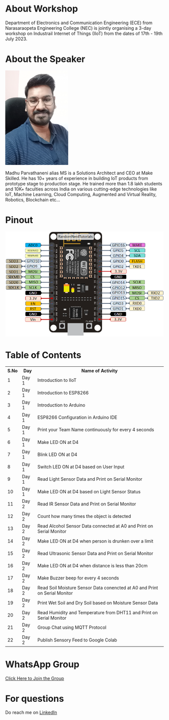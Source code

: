 # About Workshop
Department of Electronics and Communication Engineering (ECE) from Narasaraopeta Engineering College (NEC) is jointly organising a 3-day workshop on Industrail Internet of Things (IIoT) from the dates of 17th - 19th July 2023.

# About the Speaker
<img src="https://raw.githubusercontent.com/madblocksgit/ETAI-2021---VSSUT-11th-aug-iot-session/main/maddy.jpg" height="300" width="200" />

Madhu Parvathaneni alias MS is a Solutions Architect and CEO at Make Skilled. He has 10+ years of experience in building IoT products from prototype stage to production stage. He trained more than 1.8 lakh students and 10K+ faculties across India on various cutting-edge technologies like IoT, Machine Learning, Cloud Computing, Augmented and Virtual Reality, Robotics, Blockchain etc...

# Pinout
<img src="esp8266.png" />

# Table of Contents

<table>
  <tr>
    <th>S.No</th>
    <th>Day</th>
    <th>Name of Activity</th>
  </tr>
  <tr>
    <td>1</td>
    <td>Day 1</td>
    <td>Introduction to IIoT</td>
  </tr>
  <tr>
    <td>2</td>
    <td>Day 1</td>
    <td>Introduction to ESP8266</td>
  </tr>
  <tr>
    <td>3</td>
    <td>Day 1</td>
    <td>Introduction to Arduino</td>
  </tr>
  <tr>
    <td>4</td>
    <td>Day 1</td>
    <td>ESP8266 Configuration in Arduino IDE</td>
  </tr>
  <tr>
    <td>5</td>
    <td>Day 1</td>
    <td>Print your Team Name continuously for every 4 seconds</td>
  </tr>
  <tr>
    <td>6</td>
    <td>Day 1</td>
    <td>Make LED ON at D4</td>
  </tr>
  <tr>
    <td>7</td>
    <td>Day 1</td>
    <td>Blink LED ON at D4</td>
  </tr>
  <tr>
    <td>8</td>
    <td>Day 1</td>
    <td>Switch LED ON at D4 based on User Input</td>
  </tr>
  <tr>
    <td>9</td>
    <td>Day 1</td>
    <td>Read Light Sensor Data and Print on Serial Monitor</td>
  </tr>
  <tr>
    <td>10</td>
    <td>Day 1</td>
    <td>Make LED ON at D4 based on Light Sensor Status</td>
  </tr>
  <tr>
    <td>11</td>
    <td>Day 2</td>
    <td>Read IR Sensor Data and Print on Serial Monitor</td>
  </tr>
  <tr>
    <td>12</td>
    <td>Day 2</td>
    <td>Count how many times the object is detected</td>
  </tr>
  <tr>
    <td>13</td>
    <td>Day 2</td>
    <td>Read Alcohol Sensor Data connected at A0 and Print on Serial Monitor</td>
  </tr>
  <tr>
    <td>14</td>
    <td>Day 2</td>
    <td>Make LED ON at D4 when person is drunken over a limit</td>
  </tr>
  <tr>
    <td>15</td>
    <td>Day 2</td>
    <td>Read Ultrasonic Sensor Data and Print on Serial Monitor</td>
  </tr>
  <tr>
    <td>16</td>
    <td>Day 2</td>
    <td>Make LED ON at D4 when distance is less than 20cm</td>
  </tr>
  <tr>
    <td>17</td>
    <td>Day 2</td>
    <td>Make Buzzer beep for every 4 seconds</td>
  </tr>
  <tr>
    <td>18</td>
    <td>Day 2</td>
    <td>Read Soil Moisture Sensor Data conencted at A0 and Print on Serial Monitor</td>
  </tr>
  <tr>
    <td>19</td>
    <td>Day 2</td>
    <td>Print Wet Soil and Dry Soil based on Moisture Sensor Data</td>
  </tr>
  <tr>
    <td>20</td>
    <td>Day 2</td>
    <td>Read Humidity and Temperature from DHT11 and Print on Serial Monitor</td>
  </tr>
  <tr>
    <td>21</td>
    <td>Day 2</td>
    <td>Group Chat using MQTT Protocol</td>
  </tr>
  <tr>
    <td>22</td>
    <td>Day 2</td>
    <td>Publish Sensory Feed to Google Colab</td>
  </tr>
</table>

# WhatsApp Group
<a href="https://chat.whatsapp.com/I46BKtu8jkiCclyGoyq9Ja">Click Here to Join the Group</a>

# For questions
Do reach me on <a href="https://linkedin.com/in/MadhuPIoT">LinkedIn</a>

